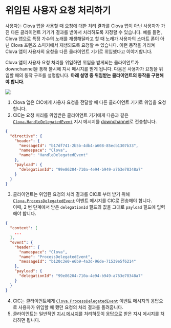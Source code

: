 # 위임된 사용자 요청 처리하기

사용자는 Clova 앱을 사용할 때 요청에 대한 처리 결과를 Clova 앱이 아닌 사용자가 가진 다른 클라이언트 기기가 결과를 받아서 처리하도록 지정할 수 있습니다. 예를 들면, Clova 앱으로 특정 가수의 노래를 재생해달라고 할 때 노래가 사용자의 스마트 폰이 아닌 Clova 프렌즈 스피커에서 재생되도록 요청할 수 있습니다. 이런 동작을 가리켜 Clova 앱이 사용자의 요청을 다른 클라이언트 기기로 위임했다고 이야기합니다.

Clova 앱이 사용자 요청 처리를 위임하면 위임을 받게되는 클라이언트가 downchannel을 통해 불시에 지시 메시지를 받게 됩니다. 다음은 사용자가 요청을 위임할 때의 동작 구조를 설명합니다. **아래 설명 중 위임받는 클라이언트의 동작을 구현해야 합니다.**

![](/Develop/Assets/Images/CIC_Handle_Event_Delegation.svg)

1. Clova 앱은 CIC에게 사용자 요청을 전달할 때 다른 클라이언트 기기로 위임을 요청합니다.
2. CIC는 요청 처리를 위임받은 클라이언트 기기에게 다음과 같은 [`Clova.HandleDelegatedEvent`](/Develop/References/MessageInterfaces/Clova.md#HandleDelegatedEvent) 지시 메시지를 [downchannel](/Develop/Guides/Interact_with_CIC.md#CreateConnection)로 전송합니다.
  ```json
  {
    "directive": {
      "header": {
        "messageId": "b17df741-2b5b-4db4-a608-85ecb1307b33",
        "namespace": "Clova",
        "name": "HandleDelegatedEvent"
      },
      "payload": {
        "delegationId": "99e86204-710a-4e94-b949-a763e78348a7"
      }
    }
  }
  ```
3. 클라이언트는 위임된 요청의 처리 결과를 CIC로 부터 받기 위해 [`Clova.ProcessDelegatedEvent`](/Develop/References/MessageInterfaces/Clova.md#ProcessDelegatedEvent) 이벤트 메시지를 CIC로 전송해야 합니다.<br />
  이때, 2 번 단계에서 받은 `delegationId` 필드의 값을 그대로 `payload` 필드에 입력해야 합니다.
  ```json
  {
    "context": [
      ...
    ],
    "event": {
      "header": {
        "namespace": "Clova",
        "name": "ProcessDelegatedEvent",
        "messageId": "b120c3e0-e6b9-4a3d-96de-71539e5f6214"
      },
      "payload": {
        "delegationId": "99e86204-710a-4e94-b949-a763e78348a7"
      }
    }
  }
  ```
4. CIC는 클라이언트에게 [`Clova.ProcessDelegatedEvent`](/Develop/References/MessageInterfaces/Clova.md#ProcessDelegatedEvent) 이벤트 메시지의 응답으로 사용자가 위임할 때 했던 요청의 처리 결과를 돌려줍니다.
5. 클라이언트는 일반적인 [지시 메시지](/Develop/Guides/Interact_with_CIC.md#HandleDirective)를 처리하듯이 응답으로 받은 지시 메시지를 처리하면 됩니다.
